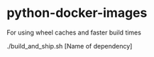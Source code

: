 # python-docker-images
For using wheel caches and faster build times

./build_and_ship.sh [Name of dependency]

